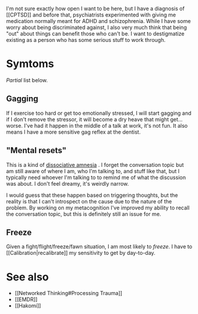 I'm not sure exactly how open I want to be here, but I have a diagnosis of [[CPTSD]] and before that, psychiatrists experimented with giving me medication normally meant for ADHD and schizophrenia. While I have some worry about being discriminated against, I also very much think that being "out" about things can benefit those who can't be. I want to destigmatize existing as a person who has some serious stuff to work through.

# Symtoms

*Partial* list below.

## Gagging

If I exercise too hard or get too emotionally stressed, I will start gagging and if I don't remove the stressor, it will become a dry heave that might get... worse. I've had it happen in the middle of a talk at work, it's not fun. It also means I have a more sensitive gag reflex at the dentist.

## "Mental resets"

This is a kind of [dissociative amnesia](https://www.webmd.com/mental-health/dissociative-amnesia) . I forget the conversation topic but am still aware of where I am, who I'm talking to, and stuff like that, but I typically need whoever I'm talking to to remind me of what the discussion was about. I don't feel dreamy, it's weirdly narrow.

I would guess that these happen based on triggering thoughts, but the reality is that I can't introspect on the cause due to the nature of the problem. By working on my metacognition I've improved my ability to recall the conversation topic, but this is definitely still an issue for me.

## Freeze

Given a fight/flight/freeze/fawn situation, I am most likely to *freeze*. I have to [[Calibration|recalibrate]] my sensitivity to get by day-to-day.

# See also

* [[Networked Thinking#Processing Trauma]]
* [[EMDR]]
* [[Hakomi]]
